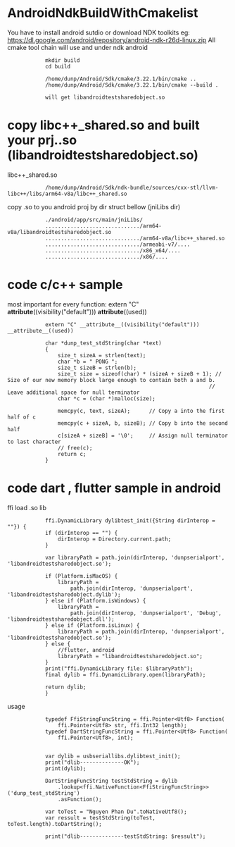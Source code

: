 # AndroidNdkBuildWithCmakelist

You have to install android sutdio or download NDK toolkits eg: https://dl.google.com/android/repository/android-ndk-r26d-linux.zip
All cmake tool chain will use and under ndk android 

                mkdir build
                cd build 

                /home/dunp/Android/Sdk/cmake/3.22.1/bin/cmake ..
                /home/dunp/Android/Sdk/cmake/3.22.1/bin/cmake --build .

                will get libandroidtestsharedobject.so



# copy libc++_shared.so and built your prj..so (libandroidtestsharedobject.so)

libc++_shared.so

                /home/dunp/Android/Sdk/ndk-bundle/sources/cxx-stl/llvm-libc++/libs/arm64-v8a/libc++_shared.so

copy .so to you android proj by dir struct bellow (jniLibs dir)

                ./android/app/src/main/jniLibs/
                ............................../arm64-v8a/libandroidtestsharedobject.so
                ............................../arm64-v8a/libc++_shared.so
                ............................../armeabi-v7/....
                ............................../x86_x64/....
                ............................../x86/....


# code c/c++ sample


most important for every function: extern "C" __attribute__((visibility("default"))) __attribute__((used))


                extern "C" __attribute__((visibility("default"))) __attribute__((used))

                char *dunp_test_stdString(char *text)
                {
                    size_t sizeA = strlen(text);
                    char *b = " PONG ";
                    size_t sizeB = strlen(b);
                    size_t size = sizeof(char) * (sizeA + sizeB + 1); // Size of our new memory block large enough to contain both a and b.
                                                                    // Leave additional space for null terminator
                    char *c = (char *)malloc(size);

                    memcpy(c, text, sizeA);      // Copy a into the first half of c
                    memcpy(c + sizeA, b, sizeB); // Copy b into the second half
                    c[sizeA + sizeB] = '\0';     // Assign null terminator to last character
                    // free(c);
                    return c;
                }

# code dart , flutter sample in android

ffi load .so lib


                ffi.DynamicLibrary dylibtest_init({String dirInterop = ""}) {
                if (dirInterop == "") {
                    dirInterop = Directory.current.path;
                }

                var libraryPath = path.join(dirInterop, 'dunpserialport', 'libandroidtestsharedobject.so');

                if (Platform.isMacOS) {
                    libraryPath =
                        path.join(dirInterop, 'dunpserialport', 'libandroidtestsharedobject.dylib');
                } else if (Platform.isWindows) {
                    libraryPath =
                        path.join(dirInterop, 'dunpserialport', 'Debug', 'libandroidtestsharedobject.dll');
                } else if (Platform.isLinux) {
                    libraryPath = path.join(dirInterop, 'dunpserialport', 'libandroidtestsharedobject.so');
                } else {
                    //flutter, android
                    libraryPath = "libandroidtestsharedobject.so";
                }
                print("ffi.DynamicLibrary file: $libraryPath");
                final dylib = ffi.DynamicLibrary.open(libraryPath);

                return dylib;
                }

usage 

                typedef FfiStringFuncString = ffi.Pointer<Utf8> Function(
                    ffi.Pointer<Utf8> str, ffi.Int32 length);
                typedef DartStringFuncString = ffi.Pointer<Utf8> Function(
                    ffi.Pointer<Utf8>, int);


                var dylib = usbseriallibs.dylibtest_init();
                print("dlib--------------OK");
                print(dylib);

                DartStringFuncString testStdString = dylib
                    .lookup<ffi.NativeFunction<FfiStringFuncString>>('dunp_test_stdString')
                    .asFunction();

                var toTest = "Nguyen Phan Du".toNativeUtf8();
                var ressult = testStdString(toTest, toTest.length).toDartString();

                print("dlib--------------testStdString: $ressult");
                            
